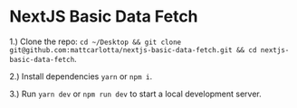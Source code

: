 # NextJS Basic Data Fetch

1.) Clone the repo:
`cd ~/Desktop && git clone git@github.com:mattcarlotta/nextjs-basic-data-fetch.git && cd nextjs-basic-data-fetch`.

2.) Install dependencies `yarn` or `npm i`.

3.) Run `yarn dev` or `npm run dev` to start a local development server.
